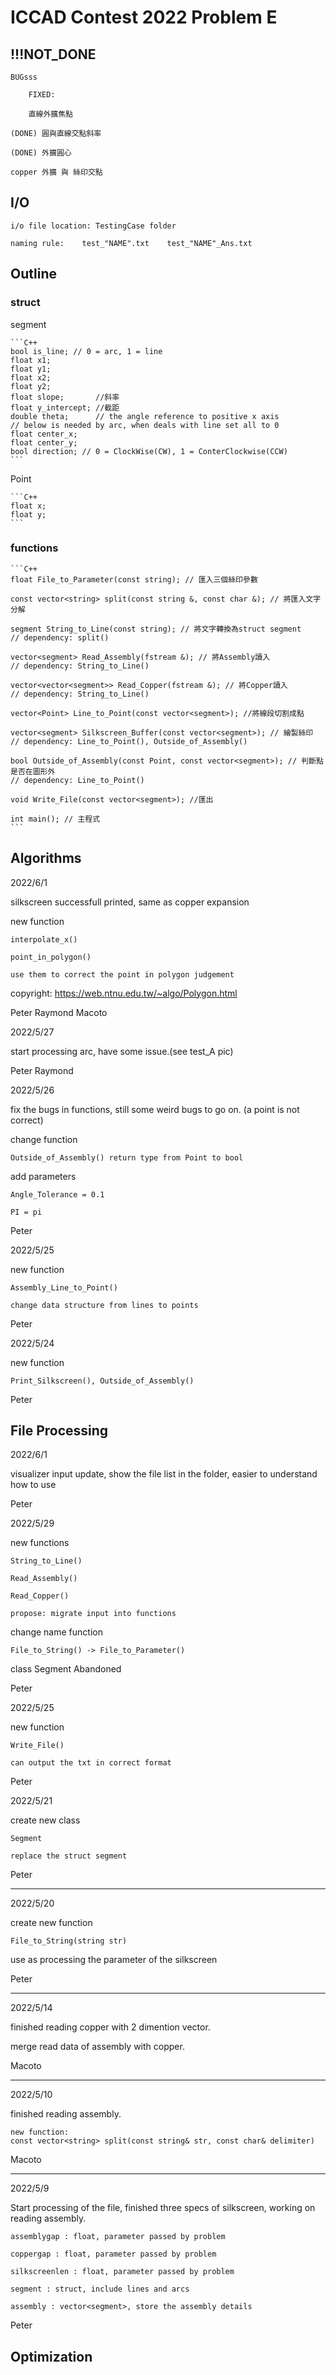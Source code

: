 # ICCAD Contest 2022 Problem E

## !!!NOT_DONE

    BUGsss

        FIXED:

        直線外擴焦點

    (DONE) 圓與直線交點斜率

    (DONE) 外擴圓心

    copper 外擴 與 絲印交點

## I/O

    i/o file location: TestingCase folder

    naming rule:    test_"NAME".txt    test_"NAME"_Ans.txt

## Outline

### struct

segment

    ```C++
    bool is_line; // 0 = arc, 1 = line
    float x1;
    float y1;
    float x2;
    float y2;
    float slope;       //斜率
    float y_intercept; //截距
    double theta;      // the angle reference to positive x axis
    // below is needed by arc, when deals with line set all to 0
    float center_x;
    float center_y;
    bool direction; // 0 = ClockWise(CW), 1 = ConterClockwise(CCW)
    ```

Point

    ```C++
    float x;
    float y;
    ```

### functions

    ```C++
    float File_to_Parameter(const string); // 匯入三個絲印參數

    const vector<string> split(const string &, const char &); // 將匯入文字分解

    segment String_to_Line(const string); // 將文字轉換為struct segment
    // dependency: split()

    vector<segment> Read_Assembly(fstream &); // 將Assembly讀入
    // dependency: String_to_Line()

    vector<vector<segment>> Read_Copper(fstream &); // 將Copper讀入
    // dependency: String_to_Line()

    vector<Point> Line_to_Point(const vector<segment>); //將線段切割成點

    vector<segment> Silkscreen_Buffer(const vector<segment>); // 繪製絲印
    // dependency: Line_to_Point(), Outside_of_Assembly()

    bool Outside_of_Assembly(const Point, const vector<segment>); // 判斷點是否在圖形外
    // dependency: Line_to_Point()

    void Write_File(const vector<segment>); //匯出

    int main(); // 主程式
    ```

## Algorithms

2022/6/1

silkscreen successfull printed, same as copper expansion

new function

    interpolate_x()
    
    point_in_polygon()

    use them to correct the point in polygon judgement

copyright: <https://web.ntnu.edu.tw/~algo/Polygon.html>

Peter Raymond Macoto

2022/5/27

start processing arc, have some issue.(see test_A pic)

Peter Raymond

2022/5/26

fix the bugs in functions, still some weird bugs to go on. (a point is not correct)

change function

    Outside_of_Assembly() return type from Point to bool

add parameters

    Angle_Tolerance = 0.1

    PI = pi

Peter

2022/5/25

new function

    Assembly_Line_to_Point()

    change data structure from lines to points

Peter

2022/5/24

new function

    Print_Silkscreen(), Outside_of_Assembly()

Peter

## File Processing

2022/6/1

visualizer input update, show the file list in the folder, easier to understand how to use

Peter

2022/5/29

new functions

    String_to_Line()

    Read_Assembly()

    Read_Copper()

    propose: migrate input into functions

change name function

    File_to_String() -> File_to_Parameter()

class Segment Abandoned

Peter

2022/5/25

new function

    Write_File()

    can output the txt in correct format

Peter

2022/5/21

create new class

    Segment 

    replace the struct segment

Peter

---

2022/5/20

create new function

    File_to_String(string str)

use as processing the parameter of the silkscreen

Peter

---

2022/5/14

finished reading copper with 2 dimention vector.

merge read data of assembly with copper.

Macoto

---

2022/5/10

finished reading assembly.

    new function:
    const vector<string> split(const string& str, const char& delimiter)

Macoto

---

2022/5/9

Start processing of the file, finished three specs of silkscreen, working on reading assembly.

    assemblygap : float, parameter passed by problem

    coppergap : float, parameter passed by problem

    silkscreenlen : float, parameter passed by problem

    segment : struct, include lines and arcs

    assembly : vector<segment>, store the assembly details
Peter

## Optimization
